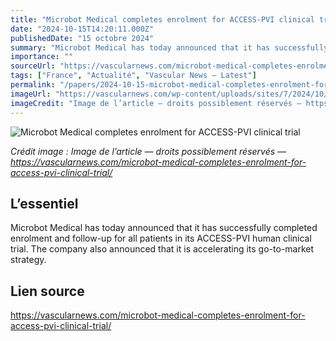 ```yaml
---
title: "Microbot Medical completes enrolment for ACCESS-PVI clinical trial"
date: "2024-10-15T14:20:11.000Z"
publishedDate: "15 octobre 2024"
summary: "Microbot Medical has today announced that it has successfully completed enrolment and follow-up for all patients in its ACCESS-PVI human clinical trial. The company also announced that it is accelerating its go-to-market strategy."
importance: ""
sourceUrl: "https://vascularnews.com/microbot-medical-completes-enrolment-for-access-pvi-clinical-trial/"
tags: ["France", "Actualité", "Vascular News — Latest"]
permalink: "/papers/2024-10-15-microbot-medical-completes-enrolment-for-access-pvi-clinical-trial"
imageUrl: "https://vascularnews.com/wp-content/uploads/sites/7/2024/10/microbot-logo.jpeg"
imageCredit: "Image de l’article — droits possiblement réservés — https://vascularnews.com/microbot-medical-completes-enrolment-for-access-pvi-clinical-trial/"
---
```


![Microbot Medical completes enrolment for ACCESS-PVI clinical trial](https://vascularnews.com/wp-content/uploads/sites/7/2024/10/microbot-logo.jpeg)

*Crédit image : Image de l’article — droits possiblement réservés — https://vascularnews.com/microbot-medical-completes-enrolment-for-access-pvi-clinical-trial/*

## L’essentiel

Microbot Medical has today announced that it has successfully completed enrolment and follow-up for all patients in its ACCESS-PVI human clinical trial. The company also announced that it is accelerating its go-to-market strategy.

## Lien source

https://vascularnews.com/microbot-medical-completes-enrolment-for-access-pvi-clinical-trial/

